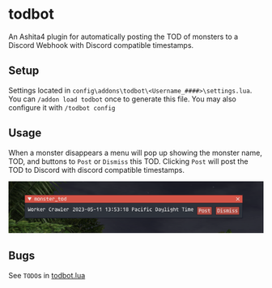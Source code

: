 # todbot
An Ashita4 plugin for automatically posting the TOD of monsters to a Discord Webhook with Discord compatible timestamps.

## Setup
Settings located in `config\addons\todbot\<Username_####>\settings.lua`.
You can `/addon load todbot` once to generate this file.
You may also configure it with `/todbot config`

## Usage
When a monster disappears a menu will pop up showing the monster name, TOD, and buttons to `Post` or `Dismiss` this TOD. Clicking `Post` will post the TOD to Discord with discord compatible timestamps.

![PostMessage](readme/post_message.png)

## Bugs
See `TODO`s in [todbot.lua](todbot.lua)